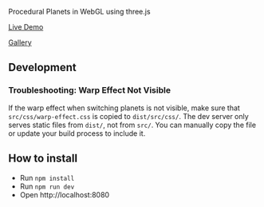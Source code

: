 Procedural Planets in WebGL using three.js

[Live Demo](http://colordodge.com/ProceduralPlanet)

[Gallery](https://imgur.com/a/OwfIwj4)

## Development

### Troubleshooting: Warp Effect Not Visible
If the warp effect when switching planets is not visible, make sure that `src/css/warp-effect.css` is copied to `dist/src/css/`. The dev server only serves static files from `dist/`, not from `src/`. You can manually copy the file or update your build process to include it.

## How to install

* Run `npm install`
* Run `npm run dev`
* Open http://localhost:8080
